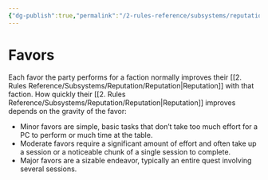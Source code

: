 ```yaml
---
{"dg-publish":true,"permalink":"/2-rules-reference/subsystems/reputation/favors/","noteIcon":""}
---
```


# Favors

Each favor the party performs for a faction normally improves their [[2. Rules Reference/Subsystems/Reputation/Reputation\|Reputation]] with that faction. How quickly their [[2. Rules Reference/Subsystems/Reputation/Reputation\|Reputation]] improves depends on the gravity of the favor:

- Minor favors are simple, basic tasks that don’t take too much effort for a PC to perform or much time at the table. 
- Moderate favors require a significant amount of effort and often take up a session or a noticeable chunk of a single session to complete.
- Major favors are a sizable endeavor, typically an entire quest involving several sessions. 

